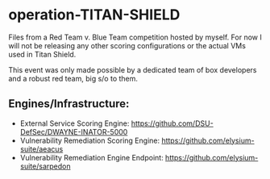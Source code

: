 # operation-TITAN-SHIELD
Files from a Red Team v. Blue Team competition hosted by myself. For now I will not be releasing any other scoring configurations or the actual VMs used in Titan Shield. 

This event was only made possible by a dedicated team of box developers and a robust red team, big s/o to them.  

## Engines/Infrastructure:
- External Service Scoring Engine: https://github.com/DSU-DefSec/DWAYNE-INATOR-5000
- Vulnerability Remediation Scoring Engine: https://github.com/elysium-suite/aeacus
- Vulnerability Remediation Engine Endpoint: https://github.com/elysium-suite/sarpedon

